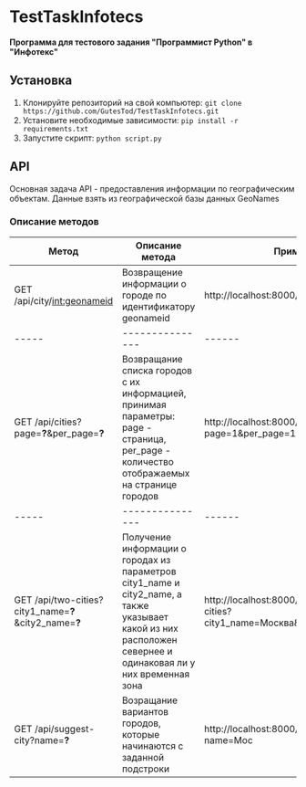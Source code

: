 # TestTaskInfotecs
__Программа для тестового задания "Программист Python" в "Инфотекс"__
## Установка
1. Клонируйте репозиторий на свой компьютер: `git clone https://github.com/GutesTod/TestTaskInfotecs.git`
2. Установите необходимые зависимости: `pip install -r requirements.txt`
3. Запустите скрипт: `python script.py`
## API
Основная задача API - предоставления информации по географическим объектам. Данные взять из географической базы данных GeoNames
### Описание методов
|Метод|Описание метода|Пример|
|-----|---------------|------|
|GET /api/city/<int:geonameid>|Возвращение информации о городе по идентификатору geonameid|http://localhost:8000/api/city/10106491
|-----|---------------|------|
|GET /api/cities?page=__?__&per_page=__?__|Возвращание списка городов с их информацией, принимая параметры: page - страница, per_page - количество отображаемых на странице городов|http://localhost:8000/api/cities?page=1&per_page=10
|-----|---------------|------|
|GET /api/two-cities?city1_name=__?__&city2_name=__?__|Получение информации о городах из параметров city1_name и city2_name, а также указывает какой из них расположен севернее и одинаковая ли у них временная зона|http://localhost:8000/api//api/two-cities?city1_name=Москва&city2_name=Уфа
|GET /api/suggest-city?name=__?__|Возращание вариантов городов, которые начинаются с заданной подстроки|http://localhost:8000/api/suggest-city?name=Мос
